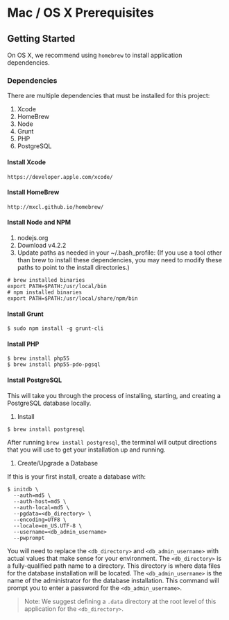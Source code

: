 Mac / OS X Prerequisites
========================

## Getting Started
On OS X, we recommend using `homebrew` to install application dependencies.

### Dependencies
There are multiple dependencies that must be installed for this project:

1. Xcode
1. HomeBrew
1. Node
1. Grunt
1. PHP
1. PostgreSQL

#### Install Xcode
```
https://developer.apple.com/xcode/
```

#### Install HomeBrew
```
http://mxcl.github.io/homebrew/
```

#### Install Node and NPM
1. nodejs.org
1. Download v4.2.2
1. Update paths as needed in your ~/.bash_profile: (If you use a tool other
   than brew to install these dependencies, you may need to modify these paths
   to point to the install directories.)
```
# brew installed binaries
export PATH=$PATH:/usr/local/bin
# npm installed binaries
export PATH=$PATH:/usr/local/share/npm/bin
```

#### Install Grunt
```
$ sudo npm install -g grunt-cli
```

#### Install PHP
```
$ brew install php55
$ brew install php55-pdo-pgsql
```

#### Install PostgreSQL
This will take you through the process of installing, starting, and creating a
PostgreSQL database locally.

1. Install

  ```
  $ brew install postgresql
  ```
  After running `brew install postgresql`, the terminal will output directions
  that you will use to get your installation up and running.

1. Create/Upgrade a Database

  If this is your first install, create a database with:
  ```
  $ initdb \
    --auth=md5 \
    --auth-host=md5 \
    --auth-local=md5 \
    --pgdata=<db_directory> \
    --encoding=UTF8 \
    --locale=en_US.UTF-8 \
    --username=<db_admin_username>
    --pwprompt
  ```
  You will need to replace the `<db_directory>` and `<db_admin_username>` with
  actual values that make sense for your environment. The `<db_directory>` is
  a fully-qualified path name to a directory. This directory is where data
  files for the database installation will be located. The
  `<db_admin_username>` is the name of the administrator for the database
  installation. This command will prompt you to enter a password for the
  `<db_admin_username>`.

  > Note: We suggest defining a `.data` directory at the root level of this
  > application for the `<db_directory>`.
